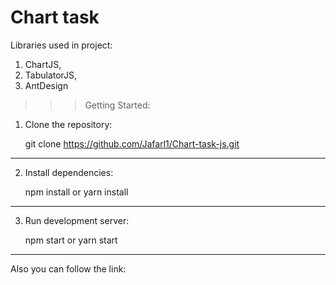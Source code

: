 # Chart task

Libraries used in project:

1. ChartJS,
2. TabulatorJS,
3. AntDesign

> > > Getting Started:

1. Clone the repository:

   git clone https://github.com/Jafarl1/Chart-task-js.git

---

2. Install dependencies:

   npm install
   or
   yarn install

---

3. Run development server:

   npm start
   or
   yarn start

---

Also you can follow the link:



